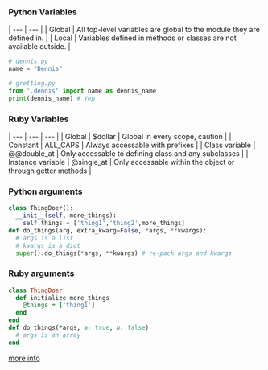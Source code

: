 ### Python Variables
| ---    | --- |
| Global | All top-level variables are global to the module they are defined in. |
| Local  | Variables defined in methods or classes are not available outside. |

```py
# dennis.py
name = "Dennis"

# gretting.py
from '.dennis' import name as dennis_name
print(dennis_name) # Yep
```

### Ruby Variables
| ---               | ---         | --- |
| Global            | $dollar     | Global in every scope, caution |
| Constant          | ALL_CAPS    | Always accessable with prefixes |
| Class variable    | @@double_at | Only accessable to defining class and any subclasses |
| Instance variable | @single_at  | Only accessable within the object or through getter methods |


### Python arguments
```py
class ThingDoer():
  __init__(self, more_things):
    self.things = ['thing1','thing2',more_things]
def do_things(arg, extra_kwarg=False, *args, **kwargs):
  # args is a list
  # kwargs is a dict
  super().do_things(*args, **kwargs) # re-pack args and kwargs
```

### Ruby arguments
```ruby
class ThingDoer
  def initialize more_things
    @things = ['thing1']
  end
end
def do_things(*args, a: true, b: false)
  # args is an array
end
```
[more info](http://codeloveandboards.com/blog/2014/02/05/ruby-and-method-arguments/)
